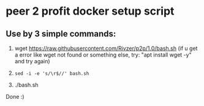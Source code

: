# peer 2 profit docker setup script

## Use by 3 simple commands:

1. wget https://raw.githubusercontent.com/Rivzer/p2p/1.0/bash.sh
  (if u get a error like wget not found or something else, try: "apt install wget -y" and try again)

2. `sed -i -e 's/\r$//' bash.sh`

3. ./bash.sh

Done :)
